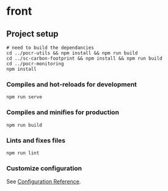 # front

## Project setup
```
# need to build the dependancies
cd ../pocr-utils && npm install && npm run build
cd ../sc-carbon-footprint && npm install && npm run build
cd ../pocr-monitoring
npm install
```

### Compiles and hot-reloads for development
```
npm run serve
```

### Compiles and minifies for production
```
npm run build
```

### Lints and fixes files
```
npm run lint
```

### Customize configuration
See [Configuration Reference](https://cli.vuejs.org/config/).
